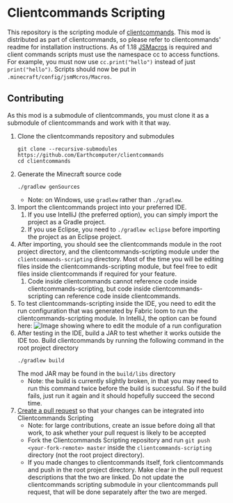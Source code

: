 # Clientcommands Scripting

This repository is the scripting module of [clientcommands](https://github.com/Earthcomputer/clientcommands). This mod is distributed as part of clientcommands, so please refer to clientcommands' readme for installation instructions. As of 1.18 [JSMacros](https://github.com/wagyourtail/JsMacros) is required and client commands scripts must use the namespace cc to access functions. For example, you must now use `cc.print("hello")` instead of just `print("hello")`. Scripts should now be put in `.minecraft/config/jsmMcros/Macros`.

## Contributing

As this mod is a submodule of clientcommands, you must clone it as a submodule of clientcommands and work with it that way.

1. Clone the clientcommands repository and submodules
    ```
    git clone --recursive-submodules https://github.com/Earthcomputer/clientcommands
    cd clientcommands
    ```
1. Generate the Minecraft source code
    ```
    ./gradlew genSources
    ```
    - Note: on Windows, use `gradlew` rather than `./gradlew`.
1. Import the clientcommands project into your preferred IDE.
    1. If you use IntelliJ (the preferred option), you can simply import the project as a Gradle project.
    1. If you use Eclipse, you need to `./gradlew eclipse` before importing the project as an Eclipse project.
1. After importing, you should see the clientcommands module in the root project directory, and the clientcommands-scripting module under the `clientcommands-scripting` directory. Most of the time you will be editing files inside the clientcommands-scripting module, but feel free to edit files inside clientcommands if required for your feature.
    1. Code inside clientcommands cannot reference code inside clientcommands-scripting, but code inside clientcommands-scripting can reference code inside clientcommands.
1. To test clientcommands-scripting inside the IDE, you need to edit the run configuration that was generated by Fabric loom to run the clientcommands-scripting module. In IntelliJ, the option can be found here:
   ![Image showing where to edit the module of a run configuration](https://user-images.githubusercontent.com/13084089/124387081-10077100-dcd5-11eb-826e-c84f717eafcc.png)
1. After testing in the IDE, build a JAR to test whether it works outside the IDE too. Build clientcommands by running the following command in the root project directory
    ```
    ./gradlew build
    ```
    The mod JAR may be found in the `build/libs` directory
    - Note: the build is currently slightly broken, in that you may need to run this command twice before the build is successful. So if the build fails, just run it again and it should hopefully succeed the second time.
1. [Create a pull request](https://help.github.com/en/articles/creating-a-pull-request)
   so that your changes can be integrated into Clientcommands Scripting
    - Note: for large contributions, create an issue before doing all that
      work, to ask whether your pull request is likely to be accepted
    - Fork the Clientcommands Scripting repository and run `git push <your-fork-remote> master` inside the `clientcommands-scripting` directory (not the root project directory).
    - If you made changes to clientcommands itself, fork clientcommands and push in the root project directory. Make clear in the pull request descriptions that the two are linked. Do not update the clientcommands scripting submodule in your clientcommands pull request, that will be done separately after the two are merged.
